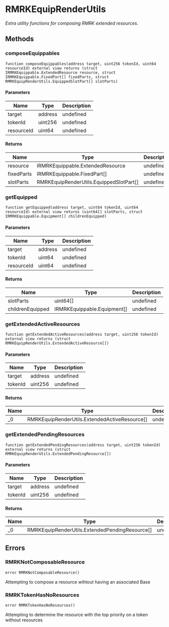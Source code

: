 # RMRKEquipRenderUtils







*Extra utility functions for composing RMRK extended resources.*

## Methods

### composeEquippables

```solidity
function composeEquippables(address target, uint256 tokenId, uint64 resourceId) external view returns (struct IRMRKEquippable.ExtendedResource resource, struct IRMRKEquippable.FixedPart[] fixedParts, struct RMRKEquipRenderUtils.EquippedSlotPart[] slotParts)
```





#### Parameters

| Name | Type | Description |
|---|---|---|
| target | address | undefined |
| tokenId | uint256 | undefined |
| resourceId | uint64 | undefined |

#### Returns

| Name | Type | Description |
|---|---|---|
| resource | IRMRKEquippable.ExtendedResource | undefined |
| fixedParts | IRMRKEquippable.FixedPart[] | undefined |
| slotParts | RMRKEquipRenderUtils.EquippedSlotPart[] | undefined |

### getEquipped

```solidity
function getEquipped(address target, uint64 tokenId, uint64 resourceId) external view returns (uint64[] slotParts, struct IRMRKEquippable.Equipment[] childrenEquipped)
```





#### Parameters

| Name | Type | Description |
|---|---|---|
| target | address | undefined |
| tokenId | uint64 | undefined |
| resourceId | uint64 | undefined |

#### Returns

| Name | Type | Description |
|---|---|---|
| slotParts | uint64[] | undefined |
| childrenEquipped | IRMRKEquippable.Equipment[] | undefined |

### getExtendedActiveResources

```solidity
function getExtendedActiveResources(address target, uint256 tokenId) external view returns (struct RMRKEquipRenderUtils.ExtendedActiveResource[])
```





#### Parameters

| Name | Type | Description |
|---|---|---|
| target | address | undefined |
| tokenId | uint256 | undefined |

#### Returns

| Name | Type | Description |
|---|---|---|
| _0 | RMRKEquipRenderUtils.ExtendedActiveResource[] | undefined |

### getExtendedPendingResources

```solidity
function getExtendedPendingResources(address target, uint256 tokenId) external view returns (struct RMRKEquipRenderUtils.ExtendedPendingResource[])
```





#### Parameters

| Name | Type | Description |
|---|---|---|
| target | address | undefined |
| tokenId | uint256 | undefined |

#### Returns

| Name | Type | Description |
|---|---|---|
| _0 | RMRKEquipRenderUtils.ExtendedPendingResource[] | undefined |




## Errors

### RMRKNotComposableResource

```solidity
error RMRKNotComposableResource()
```

Attempting to compose a resource wihtout having an associated Base




### RMRKTokenHasNoResources

```solidity
error RMRKTokenHasNoResources()
```

Attempting to determine the resource with the top priority on a token without resources





